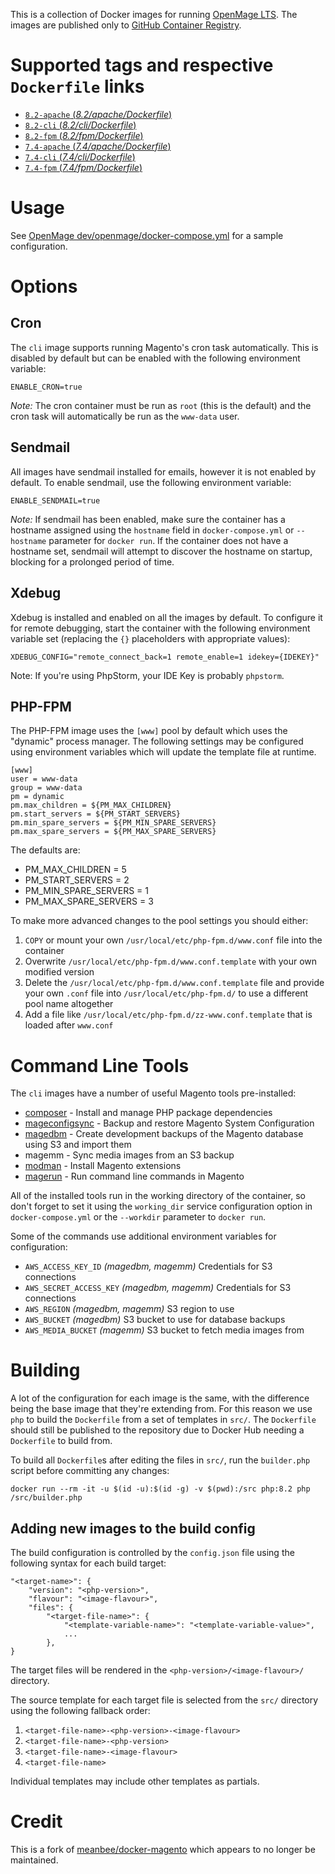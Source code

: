 This is a collection of Docker images for running [OpenMage LTS](https://github.com/OpenMage/magento-lts).
The images are published only to [GitHub Container Registry](https://github.com/colinmollenhour/docker-openmage/pkgs/container/docker-openmage).

# Supported tags and respective `Dockerfile` links

- [`8.2-apache` (*8.2/apache/Dockerfile*)](https://github.com/colinmollenhour/docker-openmage/blob/master/8.2/apache/Dockerfile)
- [`8.2-cli` (*8.2/cli/Dockerfile*)](https://github.com/colinmollenhour/docker-openmage/blob/master/8.2/cli/Dockerfile)
- [`8.2-fpm` (*8.2/fpm/Dockerfile*)](https://github.com/colinmollenhour/docker-openmage/blob/master/8.2/fpm/Dockerfile)
- [`7.4-apache` (*7.4/apache/Dockerfile*)](https://github.com/colinmollenhour/docker-openmage/blob/master/7.4/apache/Dockerfile)
- [`7.4-cli` (*7.4/cli/Dockerfile*)](https://github.com/colinmollenhour/docker-openmage/blob/master/7.4/cli/Dockerfile)
- [`7.4-fpm` (*7.4/fpm/Dockerfile*)](https://github.com/colinmollenhour/docker-openmage/blob/master/7.4/fpm/Dockerfile)


# Usage

See [OpenMage dev/openmage/docker-compose.yml](https://github.com/OpenMage/magento-lts/blob/main/dev/openmage/docker-compose.yml) for a sample configuration.

# Options

## Cron

The `cli` image supports running Magento's cron task automatically. This is disabled by default but can be enabled with
the following environment variable:

    ENABLE_CRON=true

*Note:* The cron container must be run as `root` (this is the default) and the cron task will automatically be run as the `www-data` user.

## Sendmail

All images have sendmail installed for emails, however it is not enabled by default. To enable sendmail, use the following environment variable:

    ENABLE_SENDMAIL=true

*Note:* If sendmail has been enabled, make sure the container has a hostname assigned using the `hostname` field in `docker-compose.yml` or `--hostname` parameter for `docker run`. If the container does not have a hostname set, sendmail will attempt to discover the hostname on startup, blocking for a prolonged period of time.

## Xdebug

Xdebug is installed and enabled on all the images by default. To configure it for remote debugging, start
the container with the following environment variable set (replacing the `{}` placeholders with appropriate values):

    XDEBUG_CONFIG="remote_connect_back=1 remote_enable=1 idekey={IDEKEY}"

Note: If you're using PhpStorm, your IDE Key is probably `phpstorm`.

## PHP-FPM

The PHP-FPM image uses the `[www]` pool by default which uses the "dynamic" process manager. The following
settings may be configured using environment variables which will update the template file at runtime.

```
[www]
user = www-data
group = www-data
pm = dynamic
pm.max_children = ${PM_MAX_CHILDREN}
pm.start_servers = ${PM_START_SERVERS}
pm.min_spare_servers = ${PM_MIN_SPARE_SERVERS}
pm.max_spare_servers = ${PM_MAX_SPARE_SERVERS}
```

The defaults are:

- PM_MAX_CHILDREN = 5
- PM_START_SERVERS = 2
- PM_MIN_SPARE_SERVERS = 1
- PM_MAX_SPARE_SERVERS = 3

To make more advanced changes to the pool settings you should either:

1. `COPY` or mount your own `/usr/local/etc/php-fpm.d/www.conf` file into the container
2. Overwrite `/usr/local/etc/php-fpm.d/www.conf.template` with your own modified version
3. Delete the `/usr/local/etc/php-fpm.d/www.conf.template` file and provide your own `.conf` file into `/usr/local/etc/php-fpm.d/` to use a different pool name altogether
4. Add a file like `/usr/local/etc/php-fpm.d/zz-www.conf.template` that is loaded after `www.conf`

# Command Line Tools

The `cli` images have a number of useful Magento tools pre-installed:

- [composer](https://getcomposer.org/) - Install and manage PHP package dependencies
- [mageconfigsync](https://github.com/punkstar/mageconfigsync) - Backup and restore Magento System Configuration
- [magedbm](https://github.com/meanbee/magedbm) - Create development backups of the Magento database using S3 and import them
- magemm - Sync media images from an S3 backup
- [modman](https://github.com/colinmollenhour/modman) - Install Magento extensions
- [magerun](https://github.com/netz98/n98-magerun) - Run command line commands in Magento

All of the installed tools run in the working directory of the container, so don't forget to set it using the `working_dir` service configuration option in `docker-compose.yml` or the `--workdir` parameter to `docker run`.

Some of the commands use additional environment variables for configuration:

 - `AWS_ACCESS_KEY_ID` _(magedbm, magemm)_ Credentials for S3 connections
 - `AWS_SECRET_ACCESS_KEY` _(magedbm, magemm)_ Credentials for S3 connections
 - `AWS_REGION` _(magedbm, magemm)_ S3 region to use
 - `AWS_BUCKET` _(magedbm)_ S3 bucket to use for database backups
 - `AWS_MEDIA_BUCKET` _(magemm)_ S3 bucket to fetch media images from

# Building

A lot of the configuration for each image is the same, with the difference being the base image that they're extending from.
For this reason we use `php` to build the `Dockerfile` from a set of templates in `src/`.  The `Dockerfile` should still
be published to the repository due to Docker Hub needing a `Dockerfile` to build from.

To build all `Dockerfile`s after editing the files in `src/`, run the `builder.php` script before committing any changes:

    docker run --rm -it -u $(id -u):$(id -g) -v $(pwd):/src php:8.2 php /src/builder.php

## Adding new images to the build config

The build configuration is controlled by the `config.json` file using the following syntax for each build target:

    "<target-name>": {
        "version": "<php-version>",
        "flavour": "<image-flavour>",
        "files": {
            "<target-file-name>": {
                "<template-variable-name>": "<template-variable-value>",
                ...
            },
    }

The target files will be rendered in the `<php-version>/<image-flavour>/` directory.

The source template for each target file is selected from the `src/` directory using the following fallback order:

1. `<target-file-name>-<php-version>-<image-flavour>`
2. `<target-file-name>-<php-version>`
3. `<target-file-name>-<image-flavour>`
4. `<target-file-name>`

Individual templates may include other templates as partials.

# Credit

This is a fork of [meanbee/docker-magento](https://github.com/meanbee/docker-magento) which appears to no longer be maintained.